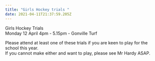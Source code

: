 ```yaml
---
title: "Girls Hockey trials "
date: 2021-04-11T21:37:59.205Z
---
```

Girls Hockey Trials  
Monday 12 April 4pm - 5.15pm - Gonville Turf  

Please attend at least one of these trials if you are keen to play for the school this year.  
If you cannot make either and want to play, please see Mr Hardy ASAP.